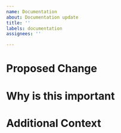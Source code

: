 ```yaml
---
name: Documentation
about: Documentation update
title: ''
labels: documentation
assignees: ''

---
```


# Proposed Change

# Why is this important

# Additional Context
